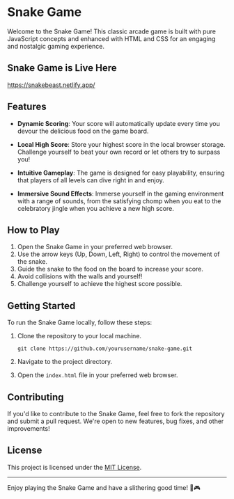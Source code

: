 # Snake Game

Welcome to the Snake Game! This classic arcade game is built with pure JavaScript concepts and enhanced with HTML and CSS for an engaging and nostalgic gaming experience.

## Snake Game is Live Here

https://snakebeast.netlify.app/


## Features

- **Dynamic Scoring**: Your score will automatically update every time you devour the delicious food on the game board.

- **Local High Score**: Store your highest score in the local browser storage. Challenge yourself to beat your own record or let others try to surpass you!

- **Intuitive Gameplay**: The game is designed for easy playability, ensuring that players of all levels can dive right in and enjoy.

- **Immersive Sound Effects**: Immerse yourself in the gaming environment with a range of sounds, from the satisfying chomp when you eat to the celebratory jingle when you achieve a new high score.

## How to Play

1. Open the Snake Game in your preferred web browser.
2. Use the arrow keys (Up, Down, Left, Right) to control the movement of the snake.
3. Guide the snake to the food on the board to increase your score.
4. Avoid collisions with the walls and yourself!
5. Challenge yourself to achieve the highest score possible.

## Getting Started

To run the Snake Game locally, follow these steps:

1. Clone the repository to your local machine.
   ```
   git clone https://github.com/yourusername/snake-game.git
   ```

2. Navigate to the project directory.

3. Open the `index.html` file in your preferred web browser.

## Contributing

If you'd like to contribute to the Snake Game, feel free to fork the repository and submit a pull request. We're open to new features, bug fixes, and other improvements!

## License

This project is licensed under the [MIT License](LICENSE).

---

Enjoy playing the Snake Game and have a slithering good time! 🐍🎮